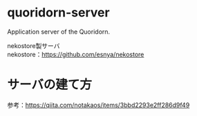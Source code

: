 # quoridorn-server
Application server of the Quoridorn.

nekostore製サーバ  
nekostore：<https://github.com/esnya/nekostore>

# サーバの建て方
参考：<https://qiita.com/notakaos/items/3bbd2293e2ff286d9f49>
